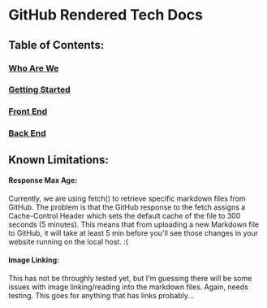 # GitHub Rendered Tech Docs

## Table of Contents:

### [Who Are We](https://github.com/RecursiveThinking/recursive_thinking_website_tech_docs/blob/master/markdown/whoWeAre.md)

### [Getting Started](https://github.com/RecursiveThinking/recursive_thinking_website_tech_docs/blob/master/GitHub_Rendered_TechDocs.md)

### [Front End](https://github.com/RecursiveThinking/recursive_thinking_website_tech_docs/blob/master/GitHub_Rendered_TechDocs.md)

### [Back End](https://github.com/RecursiveThinking/recursive_thinking_website_tech_docs/blob/master/GitHub_Rendered_TechDocs.md)

## Known Limitations:

#### Response Max Age:

Currently, we are using fetch() to retrieve specific markdown files from GitHub.  The problem is that the GitHub response to the fetch assigns a Cache-Control Header which sets the default cache of the file to 300 seconds (5 minutes).  This means that from uploading a new Markdown file to GitHub, it will take at least 5 min before you'll see those changes in your website running on the local host.  :(
    
#### Image Linking:

This has not be throughly tested yet, but I'm guessing there will be some issues with image linking/reading into the markdown files.  Again, needs testing.  This goes for anything that has links probably...